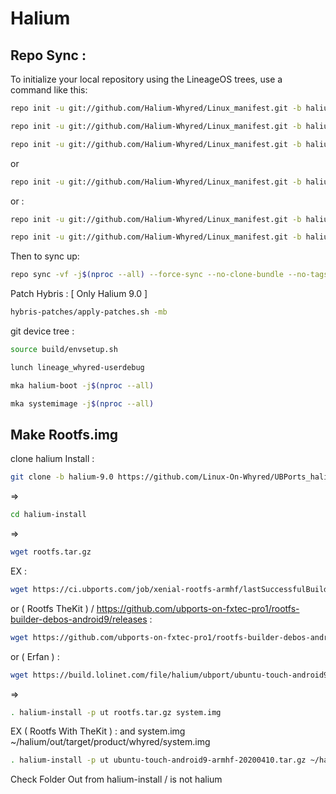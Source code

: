# Halium 

## Repo Sync :
To initialize your local repository using the LineageOS trees, use a command like this:
```bash
repo init -u git://github.com/Halium-Whyred/Linux_manifest.git -b halium-9.0
```
```bash
repo init -u git://github.com/Halium-Whyred/Linux_manifest.git -b halium-9.0-WIP
```
```bash
repo init -u git://github.com/Halium-Whyred/Linux_manifest.git -b halium-9.0-Beta
```
or
```bash
repo init -u git://github.com/Halium-Whyred/Linux_manifest.git -b halium-8.1
```
or :
```bash
repo init -u git://github.com/Halium-Whyred/Linux_manifest.git -b halium-7.1
``` 
```bash
repo init -u git://github.com/Halium-Whyred/Linux_manifest.git -b halium-5.1
```
Then to sync up:
```bash
repo sync -vf -j$(nproc --all) --force-sync --no-clone-bundle --no-tags
```

Patch Hybris : [ Only Halium 9.0 ]
```bash
hybris-patches/apply-patches.sh -mb
```

git device tree :
```bash
source build/envsetup.sh
```
```bash
lunch lineage_whyred-userdebug
```
```bash
mka halium-boot -j$(nproc --all)
```
```bash
mka systemimage -j$(nproc --all)
```

## Make Rootfs.img 
clone halium Install :
```bash
git clone -b halium-9.0 https://github.com/Linux-On-Whyred/UBPorts_halium-install.git halium-install
```
=>
```bash
cd halium-install
```
=> 
```bash
wget rootfs.tar.gz 
```
EX :
```bash
wget https://ci.ubports.com/job/xenial-rootfs-armhf/lastSuccessfulBuild/artifact/out/ubports-touch.rootfs-xenial-armhf.tar.gz
```
or ( Rootfs TheKit ) / https://github.com/ubports-on-fxtec-pro1/rootfs-builder-debos-android9/releases :
```bash
wget https://github.com/ubports-on-fxtec-pro1/rootfs-builder-debos-android9/releases/download/2020-04-10/ubuntu-touch-android9-armhf-20200410.tar.gz
```
or ( Erfan ) :
```bash
wget https://build.lolinet.com/file/halium/ubport/ubuntu-touch-android9-armhf.tar.gz
```
=>
```bash
. halium-install -p ut rootfs.tar.gz system.img
```
EX ( Rootfs With TheKit ) :
and system.img ~/halium/out/target/product/whyred/system.img
```bash
. halium-install -p ut ubuntu-touch-android9-armhf-20200410.tar.gz ~/halium/out/target/product/whyred/system.img
```
Check Folder Out from halium-install / is not halium



